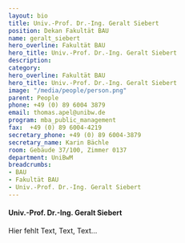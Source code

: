 ```yaml
---
layout: bio
title: Univ.-Prof. Dr.-Ing. Geralt Siebert
position: Dekan Fakultät BAU
name: geralt_siebert
hero_overline: Fakultät BAU
hero_title: Univ.-Prof. Dr.-Ing. Geralt Siebert
description: 
category: 
hero_overline: Fakultät BAU
hero_title: Univ.-Prof. Dr.-Ing. Geralt Siebert
image: "/media/people/person.png"
parent: People
phone: +49 (0) 89 6004 3879
email: thomas.apel@unibw.de
program: mba_public_management
fax:  +49 (0) 89 6004-4219
secretary_phone: +49 (0) 89 6004-3879
secretary_name: Karin Bächle
room: Gebäude 37/100, Zimmer 0137
department: UniBwM
breadcrumbs:
- BAU
- Fakultät BAU
- Univ.-Prof. Dr.-Ing. Geralt Siebert
---
```



#### Univ.-Prof. Dr.-Ing. Geralt Siebert

Hier fehlt Text, Text, Text...
